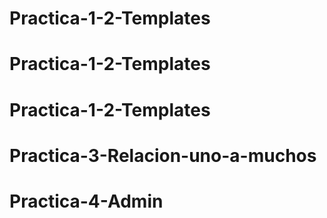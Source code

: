 # Practica-1-2-Templates
# Practica-1-2-Templates
# Practica-1-2-Templates
# Practica-3-Relacion-uno-a-muchos
# Practica-4-Admin
